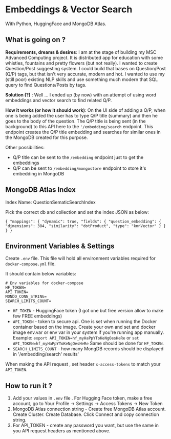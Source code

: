 # Embeddings & Vector Search

With Python, HuggingFace and MongoDB Atlas.

## What is going on ?

**Requirements, dreams & desires**: I am at the stage of building my MSC Advanced Computing
project. It is distributed app for education with some whistles, fountains and 
pretty flowers (but not really). I wanted to create Question/Post suggesting
system. I could build that bases on Question/Post (Q/P) tags, but that isn't very 
accurate, modern and hot. I wanted to use my (still poor) existing NLP skills
and use something much modern that SQL query to find Questions/Posts by tags. 

**Solution (?)** : Well ... I ended up (by now) with an attempt of using word embeddings
and vector search to find related Q/P. 

**How it works (or how it should work)**: On the UI side of adding a Q/P, when
one is being added the user has to type Q/P title (summary) and then he
goes to the body of the question. The Q/P title is being sent (in the background)
to this API here to the `'/embedding/search` endpoint. This endpoint creates
the Q/P title embedding and searches for similar ones in the MongoDB created for 
this purpose. 

Other possibilities:
- Q/P title can be sent to the `/embedding` endpoint just to get the embeddings
- Q/P can be sent to `/embedding/mongostore` endpoint to store it's embedding in MongoDB

## MongoDB Atlas Index

Index Name: QuestionSematicSearchIndex

Pick the correct db and collection and set the index JSON as below:

`{
  "mappings": {
    "dynamic": true,
    "fields": {
      "question_embedding": {
        "dimensions": 384,
        "similarity": "dotProduct",
        "type": "knnVector"
      }
    }
  }
}`

## Environment Variables & Settings

Create `.env` file. This file will hold all environment variables required 
for `docker-compose.yml` file.

It should contain below variables:

```
# Env variables for docker-compose
HF_TOKEN= 
API_TOKEN=
MONDO_CONN_STRING=
SEARCH_LIMITS_COUNT=
```

- `HF_TOKEN` - HuggingFace token (I got one but free version allow to make few FREE embeddings)
- `API_TOKEN` - token to secure api. One is set when running the Docker container based on the image.
  Create your own and set and docker image env.var or env var in your system if you're running 
  app manually. Example: `export API_TOKEN=hf_myHaPpYToKeNgOesHeRe` or `set API_TOKEN=hf_myHaPpYToKeNgOesHeRe`
  Same should be done for `HF_TOKEN`. 
- `SEARCH_LIMITS_COUNT` - how many MongDB records should be displayed in '/embedding/search' results'


When making the API request , set header `x-access-tokens` to match your
`API_TOKEN`. 

## How to run it ?

1. Add your values in `.env` file . For Hugging Face token, make a free account, go
to Your Profile -> Settings -> Access Tokens -> New Token
2. MongoDB Atlas connection string - Create free MongoDB Atlas account. Create Cluster. 
Create Database. Click Connect and copy connection string. 
3. For API_TOKEN - create any password you want, but use the same in you
API request headers as mentioned above.
